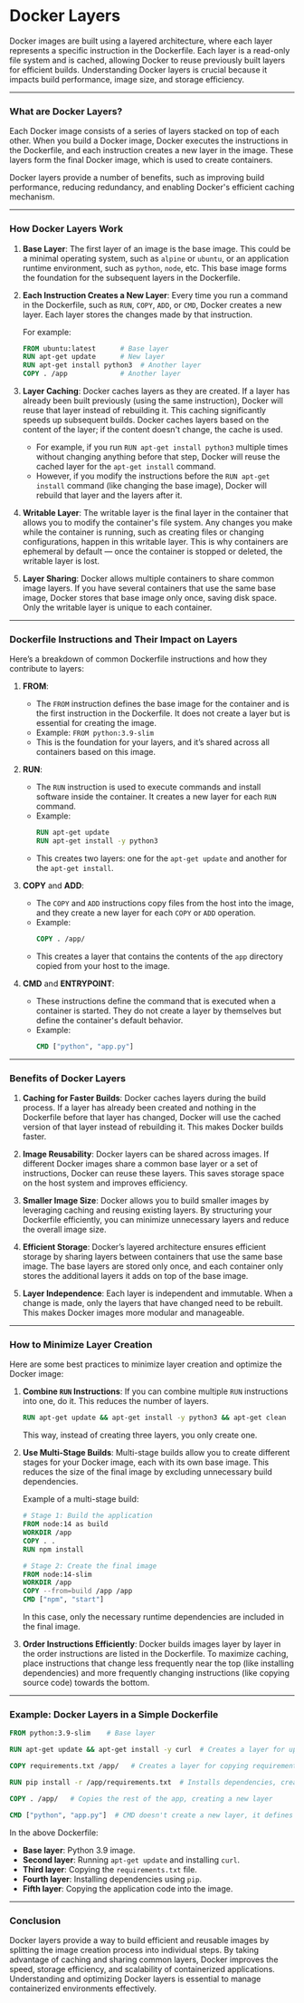 # Docker Layers

Docker images are built using a layered architecture, where each layer represents a specific instruction in the Dockerfile. Each layer is a read-only file system and is cached, allowing Docker to reuse previously built layers for efficient builds. Understanding Docker layers is crucial because it impacts build performance, image size, and storage efficiency.

---

### **What are Docker Layers?**

Each Docker image consists of a series of layers stacked on top of each other. When you build a Docker image, Docker executes the instructions in the Dockerfile, and each instruction creates a new layer in the image. These layers form the final Docker image, which is used to create containers.

Docker layers provide a number of benefits, such as improving build performance, reducing redundancy, and enabling Docker's efficient caching mechanism.

---

### **How Docker Layers Work**

1. **Base Layer**: 
   The first layer of an image is the base image. This could be a minimal operating system, such as `alpine` or `ubuntu`, or an application runtime environment, such as `python`, `node`, etc. This base image forms the foundation for the subsequent layers in the Dockerfile.

2. **Each Instruction Creates a New Layer**:
   Every time you run a command in the Dockerfile, such as `RUN`, `COPY`, `ADD`, or `CMD`, Docker creates a new layer. Each layer stores the changes made by that instruction.

   For example:
   ```dockerfile
   FROM ubuntu:latest      # Base layer
   RUN apt-get update      # New layer
   RUN apt-get install python3  # Another layer
   COPY . /app             # Another layer
   ```

3. **Layer Caching**:
   Docker caches layers as they are created. If a layer has already been built previously (using the same instruction), Docker will reuse that layer instead of rebuilding it. This caching significantly speeds up subsequent builds. Docker caches layers based on the content of the layer; if the content doesn't change, the cache is used.

   - For example, if you run `RUN apt-get install python3` multiple times without changing anything before that step, Docker will reuse the cached layer for the `apt-get install` command.
   - However, if you modify the instructions before the `RUN apt-get install` command (like changing the base image), Docker will rebuild that layer and the layers after it.

4. **Writable Layer**:
   The writable layer is the final layer in the container that allows you to modify the container's file system. Any changes you make while the container is running, such as creating files or changing configurations, happen in this writable layer. This is why containers are ephemeral by default — once the container is stopped or deleted, the writable layer is lost.

5. **Layer Sharing**:
   Docker allows multiple containers to share common image layers. If you have several containers that use the same base image, Docker stores that base image only once, saving disk space. Only the writable layer is unique to each container.

---

### **Dockerfile Instructions and Their Impact on Layers**

Here’s a breakdown of common Dockerfile instructions and how they contribute to layers:

1. **FROM**:
   - The `FROM` instruction defines the base image for the container and is the first instruction in the Dockerfile. It does not create a layer but is essential for creating the image.
   - Example: `FROM python:3.9-slim`
   - This is the foundation for your layers, and it’s shared across all containers based on this image.

2. **RUN**:
   - The `RUN` instruction is used to execute commands and install software inside the container. It creates a new layer for each `RUN` command.
   - Example:
     ```dockerfile
     RUN apt-get update
     RUN apt-get install -y python3
     ```
   - This creates two layers: one for the `apt-get update` and another for the `apt-get install`.

3. **COPY** and **ADD**:
   - The `COPY` and `ADD` instructions copy files from the host into the image, and they create a new layer for each `COPY` or `ADD` operation.
   - Example:
     ```dockerfile
     COPY . /app/
     ```
   - This creates a layer that contains the contents of the `app` directory copied from your host to the image.

4. **CMD** and **ENTRYPOINT**:
   - These instructions define the command that is executed when a container is started. They do not create a layer by themselves but define the container's default behavior.
   - Example:
     ```dockerfile
     CMD ["python", "app.py"]
     ```

---

### **Benefits of Docker Layers**

1. **Caching for Faster Builds**:
   Docker caches layers during the build process. If a layer has already been created and nothing in the Dockerfile before that layer has changed, Docker will use the cached version of that layer instead of rebuilding it. This makes Docker builds faster.

2. **Image Reusability**:
   Docker layers can be shared across images. If different Docker images share a common base layer or a set of instructions, Docker can reuse these layers. This saves storage space on the host system and improves efficiency.

3. **Smaller Image Size**:
   Docker allows you to build smaller images by leveraging caching and reusing existing layers. By structuring your Dockerfile efficiently, you can minimize unnecessary layers and reduce the overall image size.

4. **Efficient Storage**:
   Docker’s layered architecture ensures efficient storage by sharing layers between containers that use the same base image. The base layers are stored only once, and each container only stores the additional layers it adds on top of the base image.

5. **Layer Independence**:
   Each layer is independent and immutable. When a change is made, only the layers that have changed need to be rebuilt. This makes Docker images more modular and manageable.

---

### **How to Minimize Layer Creation**

Here are some best practices to minimize layer creation and optimize the Docker image:

1. **Combine `RUN` Instructions**:
   If you can combine multiple `RUN` instructions into one, do it. This reduces the number of layers.
   ```dockerfile
   RUN apt-get update && apt-get install -y python3 && apt-get clean
   ```
   This way, instead of creating three layers, you only create one.

2. **Use Multi-Stage Builds**:
   Multi-stage builds allow you to create different stages for your Docker image, each with its own base image. This reduces the size of the final image by excluding unnecessary build dependencies.

   Example of a multi-stage build:
   ```dockerfile
   # Stage 1: Build the application
   FROM node:14 as build
   WORKDIR /app
   COPY . .
   RUN npm install

   # Stage 2: Create the final image
   FROM node:14-slim
   WORKDIR /app
   COPY --from=build /app /app
   CMD ["npm", "start"]
   ```

   In this case, only the necessary runtime dependencies are included in the final image.

3. **Order Instructions Efficiently**:
   Docker builds images layer by layer in the order instructions are listed in the Dockerfile. To maximize caching, place instructions that change less frequently near the top (like installing dependencies) and more frequently changing instructions (like copying source code) towards the bottom.

---

### **Example: Docker Layers in a Simple Dockerfile**

```dockerfile
FROM python:3.9-slim    # Base layer

RUN apt-get update && apt-get install -y curl  # Creates a layer for updating and installing curl

COPY requirements.txt /app/   # Creates a layer for copying requirements

RUN pip install -r /app/requirements.txt  # Installs dependencies, creates another layer

COPY . /app/   # Copies the rest of the app, creating a new layer

CMD ["python", "app.py"]  # CMD doesn't create a new layer, it defines runtime behavior
```

In the above Dockerfile:
- **Base layer**: Python 3.9 image.
- **Second layer**: Running `apt-get update` and installing `curl`.
- **Third layer**: Copying the `requirements.txt` file.
- **Fourth layer**: Installing dependencies using `pip`.
- **Fifth layer**: Copying the application code into the image.

---

### **Conclusion**

Docker layers provide a way to build efficient and reusable images by splitting the image creation process into individual steps. By taking advantage of caching and sharing common layers, Docker improves the speed, storage efficiency, and scalability of containerized applications. Understanding and optimizing Docker layers is essential to manage containerized environments effectively.